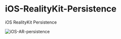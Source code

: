 # iOS-RealityKit-Persistence
iOS RealityKit Persistence

![iOS-AR-persistence](https://user-images.githubusercontent.com/13722768/189374651-aa64a4cf-a6c9-446a-87ab-b47eb4956950.jpeg)
